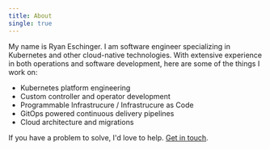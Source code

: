 ```yaml
---
title: About
single: true
---
```


My name is Ryan Eschinger. I am software engineer specializing in Kubernetes and other cloud-native technologies. With extensive experience in both operations and software development, here are some of the things I work on:

* Kubernetes platform engineering
* Custom controller and operator development
* Programmable Infrastrucure / Infrastrucure as Code
* GitOps powered continuous delivery pipelines
* Cloud architecture and migrations

If you have a problem to solve, I'd love to help. [Get in touch](mailto:ryan@ryaneschinger.com).

<div class="social-icons" style="text-align: center">
<a href="http://twitter.com/ryanesc" target="_blank">
<i class="fa fa-twitter-square"></i>
</a>
<a href="https://www.linkedin.com/in/ryaneschinger" target="_blank" data-proofer-ignore>
<i class="fa fa-linkedin-square"></i>
</a>
<a href="https://github.com/ryane" target="_blank">
<i class="fa fa-github-square"></i>
</a>
<a href="mailto:ryan@ryaneschinger.com" target="_blank">
<i class="fa fa-envelope-square"></i>
</a>
</div>
